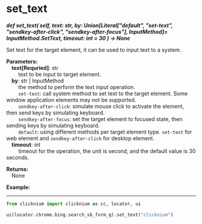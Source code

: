 # set_text
***def set_text(
        self,
        text: str,
        by: Union[Literal["default", "set-text", "sendkey-after-click", "sendkey-after-focus"], InputMethod]= InputMethod.SetText,
        timeout: int = 30
    ) -> None***  

Set text for the target element, it can be used to input text to a system.  

**Parameters:**  
    &emsp;**text[Requried]**: str  
        &emsp;&emsp; text to be input to target element.  
    &emsp;**by**: str | InputMethod   
        &emsp;&emsp; the method to perform the text input operation.  
        &emsp;&emsp; `set-text`: call system method to set text to the target element. Some window application elements may not be supported.  
        &emsp;&emsp; `sendkey-after-click`: simulate mouse click to activate the element, then send keys by simulating keyboard.  
        &emsp;&emsp; `sendkey-after-focus`: set the target element to focused state, then sending keys by simulating keyboard.  
        &emsp;&emsp; `default`: using different methods per target element type. `set-text` for web element and `sendkey-after-click` for desktop element.  
    &emsp;**timeout**: int  
        &emsp;&emsp; timeout for the operation, the unit is second, and the default value is 30 seconds.

**Returns:**  
    &emsp;None

**Example:**
***
```python
from clicknium import clicknium as cc, locator, ui

ui(locator.chrome.bing.search_sb_form_q).set_text("clicknium")
```